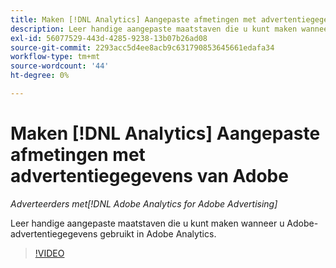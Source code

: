 ```yaml
---
title: Maken [!DNL Analytics] Aangepaste afmetingen met advertentiegegevens van Adobe
description: Leer handige aangepaste maatstaven die u kunt maken wanneer u Adobe-advertentiegegevens gebruikt in Adobe Analytics.
exl-id: 56077529-443d-4285-9238-13b07b26ad08
source-git-commit: 2293acc5d4ee8acb9c631790853645661edafa34
workflow-type: tm+mt
source-wordcount: '44'
ht-degree: 0%

---
```


# Maken [!DNL Analytics] Aangepaste afmetingen met advertentiegegevens van Adobe

*Adverteerders met[!DNL Adobe Analytics for Adobe Advertising]*

Leer handige aangepaste maatstaven die u kunt maken wanneer u Adobe-advertentiegegevens gebruikt in Adobe Analytics.

>[!VIDEO](https://video.tv.adobe.com/v/33919)
